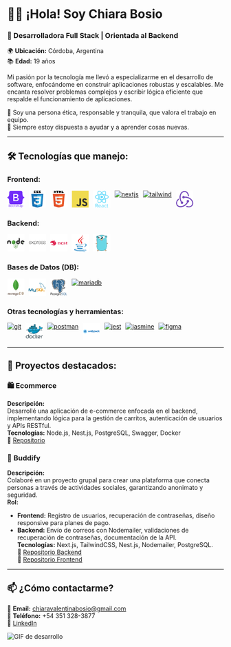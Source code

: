 # 👩‍💻 ¡Hola! Soy **Chiara Bosio**  
### 🎯 Desarrolladora Full Stack | Orientada al Backend  
🌍 **Ubicación:** Córdoba, Argentina  
📚 **Edad:** 19 años  

Mi pasión por la tecnología me llevó a especializarme en el desarrollo de software, enfocándome en construir aplicaciones robustas y escalables. Me encanta resolver problemas complejos y escribir lógica eficiente que respalde el funcionamiento de aplicaciones.  

🔹 Soy una persona ética, responsable y tranquila, que valora el trabajo en equipo.  
🔹 Siempre estoy dispuesta a ayudar y a aprender cosas nuevas.  

---

## 🛠 **Tecnologías que manejo:**  

### Frontend:  
<div style="display: flex; gap: 10px;">
  <a href="https://getbootstrap.com" target="_blank" rel="noreferrer"> <img src="https://raw.githubusercontent.com/devicons/devicon/master/icons/bootstrap/bootstrap-plain-wordmark.svg" alt="bootstrap" width="40" height="40"/> </a>  
  <a href="https://www.w3schools.com/css/" target="_blank" rel="noreferrer"> <img src="https://raw.githubusercontent.com/devicons/devicon/master/icons/css3/css3-original-wordmark.svg" alt="css3" width="40" height="40"/> </a>  
  <a href="https://www.w3.org/html/" target="_blank" rel="noreferrer"> <img src="https://raw.githubusercontent.com/devicons/devicon/master/icons/html5/html5-original-wordmark.svg" alt="html5" width="40" height="40"/> </a>  
  <a href="https://developer.mozilla.org/en-US/docs/Web/JavaScript" target="_blank" rel="noreferrer"> <img src="https://raw.githubusercontent.com/devicons/devicon/master/icons/javascript/javascript-original.svg" alt="javascript" width="40" height="40"/> </a>  
  <a href="https://reactjs.org/" target="_blank" rel="noreferrer"> <img src="https://raw.githubusercontent.com/devicons/devicon/master/icons/react/react-original-wordmark.svg" alt="react" width="40" height="40"/> </a>  
  <a href="https://nextjs.org/" target="_blank" rel="noreferrer"> <img src="https://cdn.worldvectorlogo.com/logos/nextjs-2.svg" alt="nextjs" width="40" height="40"/> </a>  
  <a href="https://tailwindcss.com/" target="_blank" rel="noreferrer"> <img src="https://www.vectorlogo.zone/logos/tailwindcss/tailwindcss-icon.svg" alt="tailwind" width="40" height="40"/> </a>  
  <a href="https://redux.js.org" target="_blank" rel="noreferrer"> <img src="https://raw.githubusercontent.com/devicons/devicon/master/icons/redux/redux-original.svg" alt="redux" width="40" height="40"/> </a>  
</div>

### Backend:  
<div style="display: flex; gap: 10px;">
  <a href="https://nodejs.org" target="_blank" rel="noreferrer"> <img src="https://raw.githubusercontent.com/devicons/devicon/master/icons/nodejs/nodejs-original-wordmark.svg" alt="nodejs" width="40" height="40"/> </a>  
  <a href="https://expressjs.com" target="_blank" rel="noreferrer"> <img src="https://raw.githubusercontent.com/devicons/devicon/master/icons/express/express-original-wordmark.svg" alt="express" width="40" height="40"/> </a>  
  <a href="https://nestjs.com/" target="_blank" rel="noreferrer"> <img src="https://raw.githubusercontent.com/devicons/devicon/master/icons/nestjs/nestjs-original-wordmark.svg" width="40" height="40"/> </a>  
  <a href="https://www.java.com" target="_blank" rel="noreferrer"> <img src="https://raw.githubusercontent.com/devicons/devicon/master/icons/java/java-original.svg" alt="java" width="40" height="40"/> </a>  
  <a href="https://golang.org" target="_blank" rel="noreferrer"> <img src="https://raw.githubusercontent.com/devicons/devicon/master/icons/go/go-original.svg" alt="go" width="40" height="40"/> </a>  
</div>

### Bases de Datos (DB):  
<div style="display: flex; gap: 10px;">
  <a href="https://www.mongodb.com/" target="_blank" rel="noreferrer"> <img src="https://raw.githubusercontent.com/devicons/devicon/master/icons/mongodb/mongodb-original-wordmark.svg" alt="mongodb" width="40" height="40"/> </a>  
  <a href="https://www.mysql.com/" target="_blank" rel="noreferrer"> <img src="https://raw.githubusercontent.com/devicons/devicon/master/icons/mysql/mysql-original-wordmark.svg" alt="mysql" width="40" height="40"/> </a>  
  <a href="https://www.postgresql.org" target="_blank" rel="noreferrer"> <img src="https://raw.githubusercontent.com/devicons/devicon/master/icons/postgresql/postgresql-original-wordmark.svg" alt="postgresql" width="40" height="40"/> </a>  
  <a href="https://www.mariadb.org/" target="_blank" rel="noreferrer"> <img src="https://www.vectorlogo.zone/logos/mariadb/mariadb-icon.svg" alt="mariadb" width="40" height="40"/> </a>  
</div>

### Otras tecnologías y herramientas:  
<div style="display: flex; gap: 10px;">
  <a href="https://git-scm.com/" target="_blank" rel="noreferrer"> <img src="https://www.vectorlogo.zone/logos/git-scm/git-scm-icon.svg" alt="git" width="40" height="40"/> </a>  
  <a href="https://www.docker.com/" target="_blank" rel="noreferrer"> <img src="https://raw.githubusercontent.com/devicons/devicon/master/icons/docker/docker-original-wordmark.svg" alt="docker" width="40" height="40"/> </a>  
  <a href="https://postman.com" target="_blank" rel="noreferrer"> <img src="https://www.vectorlogo.zone/logos/getpostman/getpostman-icon.svg" alt="postman" width="40" height="40"/> </a>  
  <a href="https://webpack.js.org" target="_blank" rel="noreferrer"> <img src="https://raw.githubusercontent.com/devicons/devicon/d00d0969292a6569d45b06d3f350f463a0107b0d/icons/webpack/webpack-original-wordmark.svg" alt="webpack" width="40" height="40"/> </a>  
  <a href="https://jestjs.io" target="_blank" rel="noreferrer"> <img src="https://www.vectorlogo.zone/logos/jestjsio/jestjsio-icon.svg" alt="jest" width="40" height="40"/> </a>  
  <a href="https://jasmine.github.io/" target="_blank" rel="noreferrer"> <img src="https://www.vectorlogo.zone/logos/jasmine/jasmine-icon.svg" alt="jasmine" width="40" height="40"/> </a>  
  <a href="https://www.figma.com/" target="_blank" rel="noreferrer"> <img src="https://www.vectorlogo.zone/logos/figma/figma-icon.svg" alt="figma" width="40" height="40"/> </a>
</div>


---

## 📌 **Proyectos destacados:**  

### 🛍️ **Ecommerce**  
**Descripción:**  
Desarrollé una aplicación de e-commerce enfocada en el backend, implementando lógica para la gestión de carritos, autenticación de usuarios y APIs RESTful.  
**Tecnologías:** Node.js, Nest.js, PostgreSQL, Swagger, Docker  
🔗 [Repositorio](https://github.com/chi-bosio/ecommerce_SoyHenry)

### 🤝 **Buddify**  
**Descripción:**  
Colaboré en un proyecto grupal para crear una plataforma que conecta personas a través de actividades sociales, garantizando anonimato y seguridad.  
**Rol:**  
- **Frontend:** Registro de usuarios, recuperación de contraseñas, diseño responsive para planes de pago.  
- **Backend:** Envío de correos con Nodemailer, validaciones de recuperación de contraseñas, documentación de la API.  
**Tecnologías:** Next.js, TailwindCSS, Nest.js, Nodemailer, PostgreSQL.  
🔗 [Repositorio Backend](https://github.com/chi-bosio/Buddify_Api)  
🔗 [Repositorio Frontend](https://github.com/chi-bosio/Buddify)  

---

## 📫 **¿Cómo contactarme?**  
📧 **Email:** chiaravalentinabosio@gmail.com  
📱 **Teléfono:** +54 351 328-3877  
🔗 [LinkedIn](https://www.linkedin.com/in/chiara-bosio-078b9717b)

![GIF de desarrollo](https://media.giphy.com/media/qgQUggAC3Pfv687qPC/giphy.gif)
